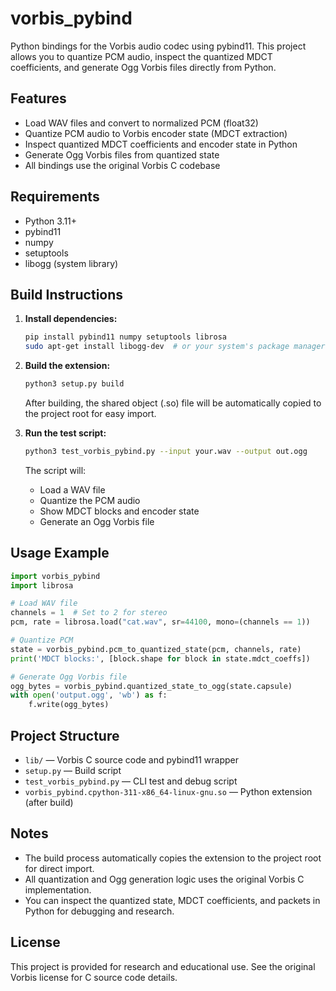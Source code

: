 # vorbis_pybind

Python bindings for the Vorbis audio codec using pybind11. This project allows you to quantize PCM audio, inspect the quantized MDCT coefficients, and generate Ogg Vorbis files directly from Python.

## Features
- Load WAV files and convert to normalized PCM (float32)
- Quantize PCM audio to Vorbis encoder state (MDCT extraction)
- Inspect quantized MDCT coefficients and encoder state in Python
- Generate Ogg Vorbis files from quantized state
- All bindings use the original Vorbis C codebase

## Requirements
- Python 3.11+
- pybind11
- numpy
- setuptools
- libogg (system library)

## Build Instructions
1. **Install dependencies:**
   ```sh
   pip install pybind11 numpy setuptools librosa
   sudo apt-get install libogg-dev  # or your system's package manager
   ```

2. **Build the extension:**
   ```sh
   python3 setup.py build
   ```
   After building, the shared object (.so) file will be automatically copied to the project root for easy import.

3. **Run the test script:**
   ```sh
   python3 test_vorbis_pybind.py --input your.wav --output out.ogg
   ```
   The script will:
   - Load a WAV file
   - Quantize the PCM audio
   - Show MDCT blocks and encoder state
   - Generate an Ogg Vorbis file

## Usage Example
```python
import vorbis_pybind
import librosa

# Load WAV file
channels = 1  # Set to 2 for stereo
pcm, rate = librosa.load("cat.wav", sr=44100, mono=(channels == 1))

# Quantize PCM
state = vorbis_pybind.pcm_to_quantized_state(pcm, channels, rate)
print('MDCT blocks:', [block.shape for block in state.mdct_coeffs])

# Generate Ogg Vorbis file
ogg_bytes = vorbis_pybind.quantized_state_to_ogg(state.capsule)
with open('output.ogg', 'wb') as f:
    f.write(ogg_bytes)
```

## Project Structure
- `lib/` — Vorbis C source code and pybind11 wrapper
- `setup.py` — Build script
- `test_vorbis_pybind.py` — CLI test and debug script
- `vorbis_pybind.cpython-311-x86_64-linux-gnu.so` — Python extension (after build)

## Notes
- The build process automatically copies the extension to the project root for direct import.
- All quantization and Ogg generation logic uses the original Vorbis C implementation.
- You can inspect the quantized state, MDCT coefficients, and packets in Python for debugging and research.

## License
This project is provided for research and educational use. See the original Vorbis license for C source code details.

